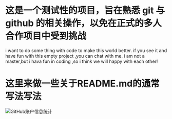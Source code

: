 # 这是一个测试性的项目，旨在熟悉 git 与 github 的相关操作，以免在正式的多人合作项目中受到挑战

i want to do some thing with code to make this world better.
if you see it and have fun with this empty project ,you can chat with me.
i am not a master,but i hava fun in coding ,so i think we will happy with each other!

# 这里来做一些关于README.md的通常写法写法

![GitHub账户信息统计](https://github-stats.ubrong.com/api?username=damokeris&show_icons=true&theme=tokyonight) 
<!-- 作者：迷斯特航 https://www.bilibili.com/read/cv21336135 出处：bilibili -->

